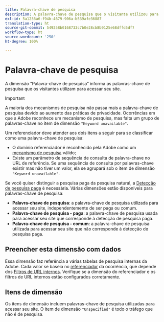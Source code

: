 ```yaml
---
title: Palavra-chave de pesquisa
description: A palavra-chave de pesquisa que o visitante utilizou para acessar seu site.
exl-id: 5a1236a6-f94b-4679-906a-b539afe36887
translation-type: ht
source-git-commit: 549258b0168733c7b0e28cb8b9125e68dffd5df7
workflow-type: ht
source-wordcount: '250'
ht-degree: 100%

---
```


# Palavra-chave de pesquisa

A dimensão “Palavra-chave de pesquisa” informa as palavras-chave de pesquisa que os visitantes utilizam para acessar seu site.

>[!IMPORTANT]
>
>A maioria dos mecanismos de pesquisa não passa mais a palavra-chave de pesquisa devido ao aumento das práticas de privacidade. Ocorrências em que a Adobe reconhece um mecanismo de pesquisa, mas falta um grupo de palavras-chave no item de dimensão `"Keyword unavailable"`.

Um referenciador deve atender aos dois itens a seguir para se classificar como uma palavra-chave de pesquisa:

* O domínio referenciador é reconhecido pela Adobe como um [mecanismo de pesquisa](search-engine.md) válido;
* Existe um parâmetro de sequência de consulta de palavra-chave no URL de referência. Se uma sequência de consulta por palavras-chave existir mas não tiver um valor, ela se agrupará sob o item de dimensão `"Keyword unavailable"`.

Se você quiser distinguir a pesquisa paga da pesquisa natural, a [Detecção de pesquisa paga](/help/admin/admin/paid-search-detection/paid-search-detection.md) é necessária. Várias dimensões estão disponíveis para palavras-chave de pesquisa:

* **Palavra-chave de pesquisa**: a palavra-chave de pesquisa utilizada para acessar seu site, independentemente de ser paga ou comum.
* **Palavra-chave de pesquisa - paga**: a palavra-chave de pesquisa usada para acessar seu site que corresponde à detecção de pesquisa paga.
* **Palavra-chave de pesquisa - comum**: a palavra-chave de pesquisa utilizada para acessar seu site que não corresponde à detecção de pesquisa paga.

## Preencher esta dimensão com dados

Essa dimensão faz referência a várias tabelas de pesquisa internas da Adobe. Cada valor se baseia no [referenciador](referrer.md) da ocorrência, que depende dos [Filtros de URL internos](/help/admin/admin/internal-url-filter-admin.md). Verifique se a dimensão do referenciador e os filtros de URL internos estão configurados corretamente.

## Itens de dimensão

Os itens de dimensão incluem palavras-chave de pesquisa utilizadas para acessar seu site. O item de dimensão `"Unspecified"` é todo o tráfego que não é de pesquisa.
